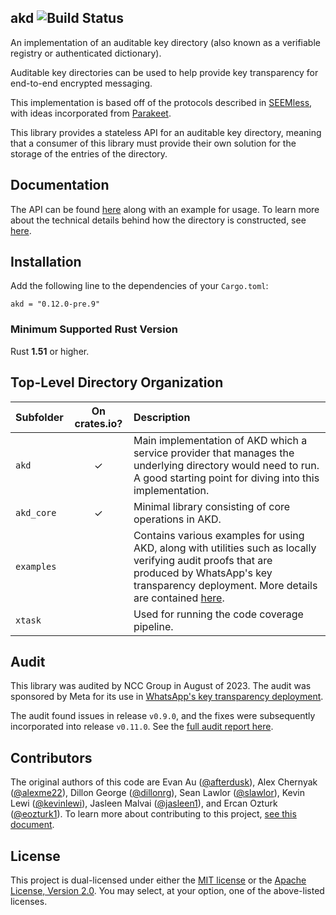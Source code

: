 ## akd ![Build Status](https://github.com/facebook/akd/workflows/CI/badge.svg)

An implementation of an auditable key directory (also known as a verifiable registry or authenticated dictionary).

Auditable key directories can be used to help provide key transparency for end-to-end encrypted
messaging.

This implementation is based off of the protocols described in
[SEEMless](https://eprint.iacr.org/2018/607), with ideas incorporated from [Parakeet](https://eprint.iacr.org/2023/081).

This library provides a stateless API for an auditable key directory, meaning that a consumer of this library must provide their own solution for the storage of the entries of the directory.

Documentation
-------------

The API can be found [here](https://docs.rs/akd/) along with an example for usage. To learn more about the technical details
behind how the directory is constructed, see [here](https://docs.rs/akd_core/).

Installation
------------

Add the following line to the dependencies of your `Cargo.toml`:

```
akd = "0.12.0-pre.9"
```

### Minimum Supported Rust Version

Rust **1.51** or higher.

Top-Level Directory Organization
--------------------------------

| Subfolder           | On crates.io? | Description |
| :---                |  :---:        | :---        |
| `akd`               |    ✓          | Main implementation of AKD which a service provider that manages the underlying directory would need to run. A good starting point for diving into this implementation. |
| `akd_core`          |    ✓          | Minimal library consisting of core operations in AKD. |
| `examples`          |               | Contains various examples for using AKD, along with utilities such as locally verifying audit proofs that are produced by WhatsApp's key transparency deployment. More details are contained [here](examples/README.md). |
| `xtask`             |               | Used for running the code coverage pipeline. |


Audit
-----

This library was audited by NCC Group in August of 2023. The audit was sponsored by Meta for its use in [WhatsApp's key transparency deployment](https://engineering.fb.com/2023/04/13/security/whatsapp-key-transparency/).

The audit found issues in release `v0.9.0`, and the fixes were subsequently incorporated into release `v0.11.0`. See the [full audit report here](https://research.nccgroup.com/2023/11/14/public-report-whatsapp-auditable-key-directory-akd-implementation-review/).

Contributors
------------

The original authors of this code are
Evan Au ([@afterdusk](https://github.com/afterdusk)),
Alex Chernyak ([@alexme22](https://github.com/alexme22)),
Dillon George ([@dillonrg](https://github.com/dillonrg)),
Sean Lawlor ([@slawlor](https://github.com/slawlor)),
Kevin Lewi ([@kevinlewi](https://github.com/kevinlewi)),
Jasleen Malvai ([@jasleen1](https://github.com/jasleen1)), and
Ercan Ozturk ([@eozturk1](https://github.com/eozturk1)).
To learn more about contributing to this project, [see this document](https://github.com/facebook/akd/blob/main/CONTRIBUTING.md).

License
-------

This project is dual-licensed under either the [MIT license](https://github.com/facebook/akd/blob/main/LICENSE-MIT)
or the [Apache License, Version 2.0](https://github.com/facebook/akd/blob/main/LICENSE-APACHE).
You may select, at your option, one of the above-listed licenses.

